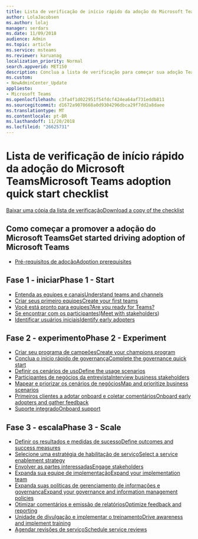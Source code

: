 ```yaml
---
title: Lista de verificação de início rápido da adoção do Microsoft Teams
author: LolaJacobsen
ms.author: lolaj
manager: serdars
ms.date: 11/09/2018
audience: Admin
ms.topic: article
ms.service: msteams
ms.reviewer: karuanag
localization_priority: Normal
search.appverid: MET150
description: Conclua a lista de verificação para começar sua adoção Teams da Microsoft.
ms.custom:
- NewAdminCenter_Update
appliesto:
- Microsoft Teams
ms.openlocfilehash: c3fa4f1d022951f54fdcf424ea64af731eddb811
ms.sourcegitcommit: d1672a9070668a0d9304296dbca29f7dd2a8daee
ms.translationtype: MT
ms.contentlocale: pt-BR
ms.lasthandoff: 11/20/2018
ms.locfileid: "26625731"
---
```

# <a name="microsoft-teams-adoption-quick-start-checklist"></a><span data-ttu-id="fcb8a-103">Lista de verificação de início rápido da adoção do Microsoft Teams</span><span class="sxs-lookup"><span data-stu-id="fcb8a-103">Microsoft Teams adoption quick start checklist</span></span>

[<span data-ttu-id="fcb8a-104">Baixar uma cópia da lista de verificação</span><span class="sxs-lookup"><span data-stu-id="fcb8a-104">Download a copy of the checklist</span></span>](https://docs.microsoft.com/en-us/MicrosoftTeams/teams-adoption-quick-start-checklist?branch=pr-en-us-2018)

## <a name="get-started-driving-adoption-of-microsoft-teams"></a><span data-ttu-id="fcb8a-105">Como começar a promover a adoção do Microsoft Teams</span><span class="sxs-lookup"><span data-stu-id="fcb8a-105">Get started driving adoption of Microsoft Teams</span></span>

- [<span data-ttu-id="fcb8a-106">Pré-requisitos de adoção</span><span class="sxs-lookup"><span data-stu-id="fcb8a-106">Adoption prerequisites</span></span>](teams-adoption-get-started.md)

## <a name="phase-1---start"></a><span data-ttu-id="fcb8a-107">Fase 1 - iniciar</span><span class="sxs-lookup"><span data-stu-id="fcb8a-107">Phase 1 - Start</span></span>

- [<span data-ttu-id="fcb8a-108">Entenda as equipes e canais</span><span class="sxs-lookup"><span data-stu-id="fcb8a-108">Understand teams and channels</span></span>](teams-adoption-understand-teams-and-channels.md)
- [<span data-ttu-id="fcb8a-109">Criar seus primeiro equipes</span><span class="sxs-lookup"><span data-stu-id="fcb8a-109">Create your first teams</span></span>](teams-adoption-your-first-teams.md)
- [<span data-ttu-id="fcb8a-110">Você está pronto para equipes?</span><span class="sxs-lookup"><span data-stu-id="fcb8a-110">Are you ready for Teams?</span></span>](teams-adoption-assess-readiness.md)
- <span data-ttu-id="fcb8a-111">[Se encontrar com os participantes](teams-adoption-assess-readiness.md#assess-your-stakeholders))</span><span class="sxs-lookup"><span data-stu-id="fcb8a-111">[Meet with stakeholders](teams-adoption-assess-readiness.md#assess-your-stakeholders))</span></span>
- [<span data-ttu-id="fcb8a-112">Identificar usuários iniciais</span><span class="sxs-lookup"><span data-stu-id="fcb8a-112">Identify early adopters</span></span>](teams-adoption-assess-readiness.md#identify-early-adopters)

## <a name="phase-2---experiment"></a><span data-ttu-id="fcb8a-113">Fase 2 - experimento</span><span class="sxs-lookup"><span data-stu-id="fcb8a-113">Phase 2 - Experiment</span></span>

- [<span data-ttu-id="fcb8a-114">Criar seu programa de campeões</span><span class="sxs-lookup"><span data-stu-id="fcb8a-114">Create your champions program</span></span>](teams-adoption-create-champions-program.md)
- [<span data-ttu-id="fcb8a-115">Conclua o início rápido de governança</span><span class="sxs-lookup"><span data-stu-id="fcb8a-115">Complete the governance quick start</span></span>](teams-adoption-governance-quick-start.md)
- [<span data-ttu-id="fcb8a-116">Definir os cenários de uso</span><span class="sxs-lookup"><span data-stu-id="fcb8a-116">Define the usage scenarios</span></span>](teams-adoption-define-usage-scenarios.md)
- [<span data-ttu-id="fcb8a-117">Participantes de negócios da entrevista</span><span class="sxs-lookup"><span data-stu-id="fcb8a-117">Interview business stakeholders</span></span>](teams-adoption-define-usage-scenarios.md#interview-business-stakeholders)
- [<span data-ttu-id="fcb8a-118">Mapear e priorizar os cenários de negócios</span><span class="sxs-lookup"><span data-stu-id="fcb8a-118">Map and prioritize business scenarios</span></span>](teams-adoption-define-usage-scenarios.md#map-and-prioritize-business-scenarios)
- [<span data-ttu-id="fcb8a-119">Primeiros clientes a adotar onboard e coletar comentários</span><span class="sxs-lookup"><span data-stu-id="fcb8a-119">Onboard early adopters and gather feedback</span></span>](teams-adoption-onboard-early-adopters.md)
- [<span data-ttu-id="fcb8a-120">Suporte integrado</span><span class="sxs-lookup"><span data-stu-id="fcb8a-120">Onboard support</span></span>](teams-adoption-onboard-support.md)

## <a name="phase-3---scale"></a><span data-ttu-id="fcb8a-121">Fase 3 - escala</span><span class="sxs-lookup"><span data-stu-id="fcb8a-121">Phase 3 - Scale</span></span>

- [<span data-ttu-id="fcb8a-122">Definir os resultados e medidas de sucesso</span><span class="sxs-lookup"><span data-stu-id="fcb8a-122">Define outcomes and success measures</span></span>](teams-adoption-define-outcomes.md)
- [<span data-ttu-id="fcb8a-123">Selecione uma estratégia de habilitação de serviço</span><span class="sxs-lookup"><span data-stu-id="fcb8a-123">Select a service enablement strategy</span></span>](teams-adoption-define-outcomes.md#select-a-service-enablement-strategy)
- [<span data-ttu-id="fcb8a-124">Envolver as partes interessadas</span><span class="sxs-lookup"><span data-stu-id="fcb8a-124">Engage stakeholders</span></span>](teams-adoption-define-outcomes.md#engage-stakeholders)
- [<span data-ttu-id="fcb8a-125">Expanda sua equipe de implementação</span><span class="sxs-lookup"><span data-stu-id="fcb8a-125">Expand your implementation team</span></span>](teams-adoption-define-outcomes.md#expand-your-implementation-team)
- [<span data-ttu-id="fcb8a-126">Expanda suas políticas de gerenciamento de informações e governança</span><span class="sxs-lookup"><span data-stu-id="fcb8a-126">Expand your governance and information management policies</span></span>](teams-adoption-define-outcomes.md#expand-your-governance-and-information-management-policies)
- [<span data-ttu-id="fcb8a-127">Otimizar comentários e emissão de relatórios</span><span class="sxs-lookup"><span data-stu-id="fcb8a-127">Optimize feedback and reporting</span></span>](teams-adoption-optimize-feedback-and-reporting.md)
- [<span data-ttu-id="fcb8a-128">Unidade de divulgação e implementar o treinamento</span><span class="sxs-lookup"><span data-stu-id="fcb8a-128">Drive awareness and implement training</span></span>](teams-adoption-drive-awareness.md)
- [<span data-ttu-id="fcb8a-129">Agendar revisões de serviço</span><span class="sxs-lookup"><span data-stu-id="fcb8a-129">Schedule service reviews</span></span>](teams-adoption-schedule-service-health-reviews.md)



